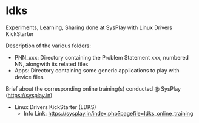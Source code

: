 # ldks
Experiments, Learning, Sharing done at SysPlay with Linux Drivers KickStarter

Description of the various folders:

+ PNN_xxx: Directory containing the Problem Statement xxx, numbered NN, alongwith its related files
+ Apps: Directory containing some generic applications to play with device files

Brief about the corresponding online training(s) conducted @ SysPlay (https://sysplay.in)

+ Linux Drivers KickStarter (LDKS)
	- Info Link: https://sysplay.in/index.php?pagefile=ldks_online_training

